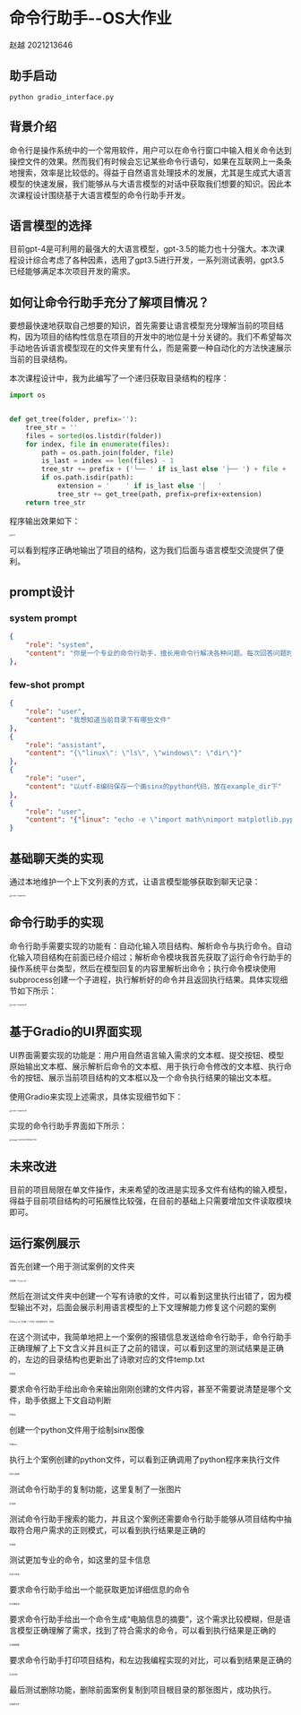 # 命令行助手--OS大作业

赵越 2021213646

## 助手启动

```shell
python gradio_interface.py
```



## 背景介绍

命令行是操作系统中的一个常用软件，用户可以在命令行窗口中输入相关命令达到操控文件的效果。然而我们有时候会忘记某些命令行语句，如果在互联网上一条条地搜索，效率是比较低的。得益于自然语言处理技术的发展，尤其是生成式大语言模型的快速发展，我们能够从与大语言模型的对话中获取我们想要的知识。因此本次课程设计围绕基于大语言模型的命令行助手开发。

## 语言模型的选择

目前gpt-4是可利用的最强大的大语言模型，gpt-3.5的能力也十分强大。本次课程设计综合考虑了各种因素，选用了gpt3.5进行开发，一系列测试表明，gpt3.5已经能够满足本次项目开发的需求。

## 如何让命令行助手充分了解项目情况？

要想最快速地获取自己想要的知识，首先需要让语言模型充分理解当前的项目结构，因为项目的结构性信息在项目的开发中的地位是十分关键的。我们不希望每次手动地告诉语言模型现在的文件夹里有什么，而是需要一种自动化的方法快速展示当前的目录结构。

本次课程设计中，我为此编写了一个递归获取目录结构的程序：

```python
import os


def get_tree(folder, prefix=''):
    tree_str = ''
    files = sorted(os.listdir(folder))
    for index, file in enumerate(files):
        path = os.path.join(folder, file)
        is_last = index == len(files) - 1
        tree_str += prefix + ('└── ' if is_last else '├── ') + file + '\n'
        if os.path.isdir(path):
            extension = '    ' if is_last else '│   '
            tree_str += get_tree(path, prefix=prefix+extension)
    return tree_str
```

程序输出效果如下：

<img src="E:\CourseProject\LLM-CliHelper\gallery\test.png" alt="test" style="zoom: 25%;" />

可以看到程序正确地输出了项目的结构，这为我们后面与语言模型交流提供了便利。

## prompt设计

### system prompt

```json
{
    "role": "system",
    "content": "你是一个专业的命令行助手，擅长用命令行解决各种问题。每次回答问题时，你都会以json格式给出linux系统和windows系统各一个命令行的解决方案，而且不说其他任何话。当被要求创建文件时，请自动选择合适的文件名以及编码。不允许删除或改动的文件是[base_chat.py, path_structure.py, gradio_interface.py, cli_helper.py]!!"
},
```

### few-shot prompt

```json
{
    "role": "user",
    "content": "我想知道当前目录下有哪些文件"
},
{
    "role": "assistant",
    "content": "{\"linux\": \"ls\", \"windows\": \"dir\"}"
},
{
    "role": "user",
    "content": "以utf-8编码保存一个画sinx的python代码，放在example_dir下"
},
{
    "role": "user",
    "content": '{"linux": "echo -e \"import math\nimport matplotlib.pyplot as plt\nimport numpy as np\n\nx = np.linspace(0, 2 * np.pi, 100)\ny = np.sin(x)\nplt.plot(x, y)\nplt.show()\" > example_dir/sinx.py", "windows": "echo import math> example_dir\\sinx.py && echo import matplotlib.pyplot as plt >> example_dir\\sinx.py && echo import numpy as np >> example_dir\\sinx.py && echo x = np.linspace(0, 2 * np.pi, 100) >> example_dir\\sinx.py && echo y = np.sin(x) >> example_dir\\sinx.py && echo plt.plot(x, y) >> example_dir\\sinx.py && echo plt.show() >> example_dir\\sinx.py"}'
}
```

## 基础聊天类的实现

通过本地维护一个上下文列表的方式，让语言模型能够获取到聊天记录：

<img src="E:\CourseProject\LLM-CliHelper\gallery\code-snapshot.png" alt="code-snapshot" style="zoom: 25%;" />

## 命令行助手的实现

命令行助手需要实现的功能有：自动化输入项目结构、解析命令与执行命令。自动化输入项目结构在前面已经介绍过；解析命令模块我首先获取了运行命令行助手的操作系统平台类型，然后在模型回复的内容里解析出命令；执行命令模块使用subprocess创建一个子进程，执行解析好的命令并且返回执行结果。具体实现细节如下所示：

<img src="E:\CourseProject\LLM-CliHelper\gallery\code-snapshot1.png" alt="code-snapshot1" style="zoom: 25%;" />

## 基于Gradio的UI界面实现

UI界面需要实现的功能是：用户用自然语言输入需求的文本框、提交按钮、模型原始输出文本框、展示解析后命令的文本框、用于执行命令修改的文本框、执行命令的按钮、展示当前项目结构的文本框以及一个命令执行结果的输出文本框。

使用Gradio来实现上述需求，具体实现细节如下：

<img src="E:\CourseProject\LLM-CliHelper\gallery\code-snapshot2.png" alt="code-snapshot2" style="zoom: 25%;" />

实现的命令行助手界面如下所示：

<img src="C:\Users\28261\AppData\Roaming\Typora\typora-user-images\image-20231213195357101.png" alt="image-20231213195357101" style="zoom: 25%;" />

## 未来改进

目前的项目局限在单文件操作，未来希望的改进是实现多文件有结构的输入模型，得益于目前项目结构的可拓展性比较强，在目前的基础上只需要增加文件读取模块即可。

## 运行案例展示

首先创建一个用于测试案例的文件夹

<img src="E:\CourseProject\LLM-CliHelper\gallery\新建一个test_dir.png" alt="新建一个test_dir" style="zoom: 25%;" />

然后在测试文件夹中创建一个写有诗歌的文件，可以看到这里执行出错了，因为模型输出不对，后面会展示利用语言模型的上下文理解能力修复这个问题的案例

<img src="E:\CourseProject\LLM-CliHelper\gallery\在test_dir下创建一个写有一首诗歌的文件（失败）.png" alt="在test_dir下创建一个写有一首诗歌的文件（失败）" style="zoom: 25%;" />

在这个测试中，我简单地把上一个案例的报错信息发送给命令行助手，命令行助手正确理解了上下文含义并且纠正了之前的错误，可以看到这里的测试结果是正确的，左边的目录结构也更新出了诗歌对应的文件temp.txt

<img src="E:\CourseProject\LLM-CliHelper\gallery\修复.png" alt="修复" style="zoom: 25%;" />

要求命令行助手给出命令来输出刚刚创建的文件内容，甚至不需要说清楚是哪个文件，助手依据上下文自动判断

<img src="E:\CourseProject\LLM-CliHelper\gallery\输出.png" alt="输出" style="zoom: 25%;" />

创建一个python文件用于绘制sinx图像

<img src="E:\CourseProject\LLM-CliHelper\gallery\画sinx.png" alt="画sinx" style="zoom: 25%;" />

执行上个案例创建的python文件，可以看到正确调用了python程序来执行文件

<img src="E:\CourseProject\LLM-CliHelper\gallery\执行绘制.png" alt="执行绘制" style="zoom: 25%;" />

测试命令行助手的复制功能，这里复制了一张图片

<img src="E:\CourseProject\LLM-CliHelper\gallery\复制.png" alt="复制" style="zoom: 25%;" />

测试命令行助手搜索的能力，并且这个案例还需要命令行助手能够从项目结构中抽取符合用户需求的正则模式，可以看到执行结果是正确的

<img src="E:\CourseProject\LLM-CliHelper\gallery\搜索.png" alt="搜索" style="zoom: 25%;" />

测试更加专业的命令，如这里的显卡信息

<img src="E:\CourseProject\LLM-CliHelper\gallery\显卡信息.png" alt="显卡信息" style="zoom: 25%;" />

要求命令行助手给出一个能获取更加详细信息的命令

<img src="E:\CourseProject\LLM-CliHelper\gallery\详细信息.png" alt="详细信息" style="zoom: 25%;" />

要求命令行助手给出一个命令生成“电脑信息的摘要”，这个需求比较模糊，但是语言模型正确理解了需求，找到了符合需求的命令，可以看到执行结果是正确的

<img src="E:\CourseProject\LLM-CliHelper\gallery\电脑摘要.png" alt="电脑摘要" style="zoom: 25%;" />

要求命令行助手打印项目结构，和左边我编程实现的对比，可以看到结果是正确的

<img src="E:\CourseProject\LLM-CliHelper\gallery\文件树.png" alt="文件树" style="zoom: 25%;" />

最后测试删除功能，删除前面案例复制到项目根目录的那张图片，成功执行。

<img src="E:\CourseProject\LLM-CliHelper\gallery\删除文件.png" alt="删除文件" style="zoom: 25%;" />

